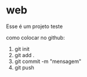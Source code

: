 # web

Esse é um projeto teste

como colocar no github:
1. git init
2. git add .
3. git commit -m "mensagem"
4. git push

